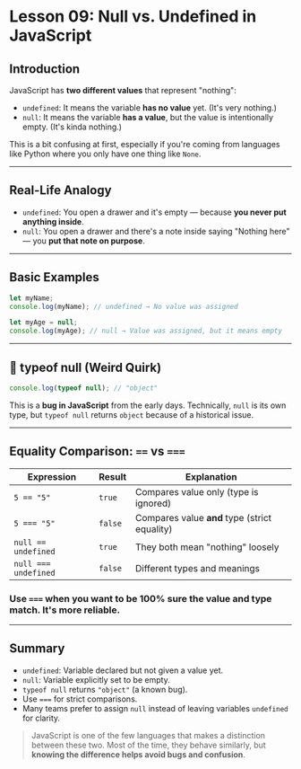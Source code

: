 
# Lesson 09: Null vs. Undefined in JavaScript

## Introduction
JavaScript has **two different values** that represent "nothing":

- `undefined`: It means the variable **has no value** yet. (It's very nothing.)
- `null`: It means the variable **has a value**, but the value is intentionally empty. (It's kinda nothing.)

This is a bit confusing at first, especially if you're coming from languages like Python where you only have one thing like `None`.

---

## Real-Life Analogy
- `undefined`: You open a drawer and it's empty — because **you never put anything inside**.
- `null`: You open a drawer and there's a note inside saying "Nothing here" — you **put that note on purpose**.

---

##  Basic Examples
```js
let myName;
console.log(myName); // undefined → No value was assigned

let myAge = null;
console.log(myAge); // null → Value was assigned, but it means empty
```

---

## 🧪 typeof null (Weird Quirk)
```js
console.log(typeof null); // "object"
```
This is a **bug in JavaScript** from the early days. Technically, `null` is its own type, but `typeof null` returns `object` because of a historical issue.

---

## Equality Comparison: `==` vs `===`
| Expression | Result | Explanation |
|------------|--------|-------------|
| `5 == "5"`       | `true`  | Compares value only (type is ignored) |
| `5 === "5"`      | `false` | Compares value **and** type (strict equality) |
| `null == undefined`   | `true`  | They both mean "nothing" loosely |
| `null === undefined`  | `false` | Different types and meanings |

### Use `===` when you want to be **100% sure** the value and type match. It's more reliable.

---

## Summary
- `undefined`: Variable declared but not given a value yet.
- `null`: Variable explicitly set to be empty.
- `typeof null` returns `"object"` (a known bug).
- Use `===` for strict comparisons.
- Many teams prefer to assign `null` instead of leaving variables `undefined` for clarity.

> JavaScript is one of the few languages that makes a distinction between these two. Most of the time, they behave similarly, but **knowing the difference helps avoid bugs and confusion**.
